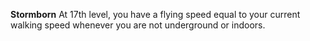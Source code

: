 __**Stormborn**__
At 17th level, you have a flying speed equal to your current walking speed whenever you are not underground or indoors.